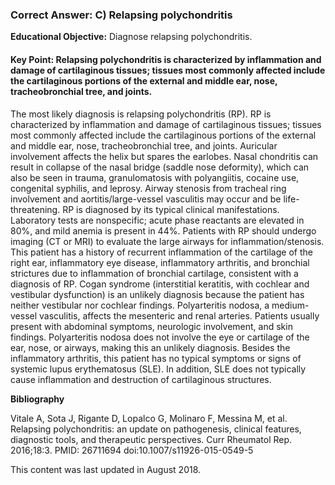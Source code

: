 
### Correct Answer: C) Relapsing polychondritis 

**Educational Objective:** Diagnose relapsing polychondritis.

#### **Key Point:** Relapsing polychondritis is characterized by inflammation and damage of cartilaginous tissues; tissues most commonly affected include the cartilaginous portions of the external and middle ear, nose, tracheobronchial tree, and joints.

The most likely diagnosis is relapsing polychondritis (RP). RP is characterized by inflammation and damage of cartilaginous tissues; tissues most commonly affected include the cartilaginous portions of the external and middle ear, nose, tracheobronchial tree, and joints. Auricular involvement affects the helix but spares the earlobes. Nasal chondritis can result in collapse of the nasal bridge (saddle nose deformity), which can also be seen in trauma, granulomatosis with polyangiitis, cocaine use, congenital syphilis, and leprosy. Airway stenosis from tracheal ring involvement and aortitis/large-vessel vasculitis may occur and be life-threatening. RP is diagnosed by its typical clinical manifestations. Laboratory tests are nonspecific; acute phase reactants are elevated in 80%, and mild anemia is present in 44%. Patients with RP should undergo imaging (CT or MRI) to evaluate the large airways for inflammation/stenosis. This patient has a history of recurrent inflammation of the cartilage of the right ear, inflammatory eye disease, inflammatory arthritis, and bronchial strictures due to inflammation of bronchial cartilage, consistent with a diagnosis of RP.
Cogan syndrome (interstitial keratitis, with cochlear and vestibular dysfunction) is an unlikely diagnosis because the patient has neither vestibular nor cochlear findings.
Polyarteritis nodosa, a medium-vessel vasculitis, affects the mesenteric and renal arteries. Patients usually present with abdominal symptoms, neurologic involvement, and skin findings. Polyarteritis nodosa does not involve the eye or cartilage of the ear, nose, or airways, making this an unlikely diagnosis.
Besides the inflammatory arthritis, this patient has no typical symptoms or signs of systemic lupus erythematosus (SLE). In addition, SLE does not typically cause inflammation and destruction of cartilaginous structures.

**Bibliography**

Vitale A, Sota J, Rigante D, Lopalco G, Molinaro F, Messina M, et al. Relapsing polychondritis: an update on pathogenesis, clinical features, diagnostic tools, and therapeutic perspectives. Curr Rheumatol Rep. 2016;18:3. PMID: 26711694 doi:10.1007/s11926-015-0549-5

This content was last updated in August 2018.